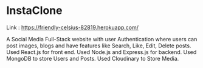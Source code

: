 # InstaClone
Link : https://friendly-celsius-82819.herokuapp.com/

A Social Media Full-Stack website with user Authentication where users can post images, blogs and have features like Search, Like, Edit, Delete posts.
Used React.js for front end.
Used Node.js and Express.js for backend.
Used MongoDB to store Users and Posts.
Used Cloudinary to Store Media.

 

